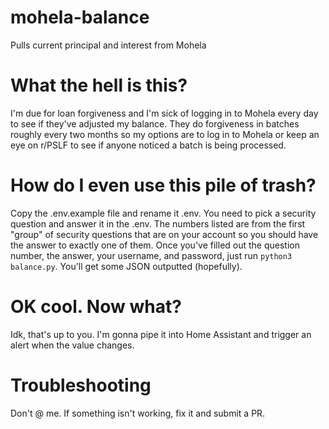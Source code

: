 # mohela-balance
Pulls current principal and interest from Mohela


# What the hell is this?
I'm due for loan forgiveness and I'm sick of logging in to Mohela every day to see if they've adjusted my balance. They do forgiveness in batches roughly every two months so my options are to log in to Mohela or keep an eye on r/PSLF to see if anyone noticed a batch is being processed.

# How do I even use this pile of trash?
Copy the .env.example file and rename it .env. You need to pick a security question and answer it in the .env. The numbers listed are from the first "group" of security questions that are on your account so you should have the answer to exactly one of them. Once you've filled out the question number, the answer, your username, and password, just run `python3 balance.py`. You'll get some JSON outputted (hopefully).

# OK cool. Now what?
Idk, that's up to you. I'm gonna pipe it into Home Assistant and trigger an alert when the value changes.

# Troubleshooting
Don't @ me. If something isn't working, fix it and submit a PR.
